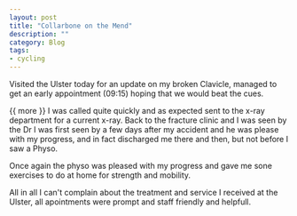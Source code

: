 ```yaml
---
layout: post
title: "Collarbone on the Mend"
description: ""
category: Blog 
tags:
- cycling 
---
```

 
   
Visited the Ulster today for an update on my broken Clavicle, managed to get an early appointment (09:15) hoping that we would beat the cues.

{{ more }} 
 I was called quite quickly and as expected sent to the x-ray department for a current x-ray. Back to the fracture clinic and I was seen by the Dr I was first seen by a few days after my accident and he was please with my progress, and in fact discharged me there and then, but not before I saw a Physo.

Once again the physo was pleased with my progress and gave me sone exercises to do at home for strength and mobility.

All in all I can't complain about the treatment and service I received at the Ulster, all apointments were prompt and staff friendly and helpfull. 
